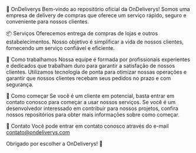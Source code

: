 🛵 OnDeliverys
Bem-vindo ao repositório oficial da OnDeliverys! Somos uma empresa de delivery de compras que oferece um serviço rápido, seguro e conveniente para nossos clientes.

📦 Serviços
Oferecemos entrega de compras de lojas e outros estabelecimentos. Nosso objetivo é simplificar a vida de nossos clientes, fornecendo um serviço confiável e eficiente.

💼 Como trabalhamos
Nossa equipe é formada por profissionais experientes e dedicados que trabalham duro para garantir a satisfação de nossos clientes. Utilizamos tecnologia de ponta para otimizar nossas operações e garantir que nossos clientes recebam seus pedidos no prazo e com segurança.

🚀 Como começar
Se você é um cliente em potencial, basta entrar em contato conosco para começar a usar nossos serviços. Se você é um desenvolvedor interessado em contribuir para nossos projetos, confira nossos repositórios para obter mais informações sobre como começar.

📧 Contato
Você pode entrar em contato conosco através do e-mail contato@ondeliverys.com

Obrigado por escolher a OnDeliverys! 🚀